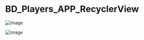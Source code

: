 # BD_Players_APP_RecyclerView

![image](https://github.com/salauddin96/BD_Players_APP_RecyclerView/assets/142373727/d531db1f-8e09-4568-823a-adef544c9592)

![image](https://github.com/salauddin96/BD_Players_APP_RecyclerView/assets/142373727/212c71f9-1f9b-484a-8488-0b0dfc78f45a)
